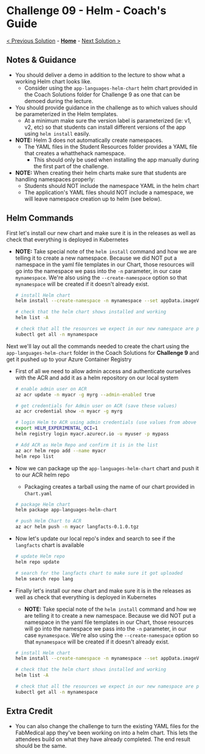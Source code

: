 # Challenge 09 - Helm - Coach's Guide 

[< Previous Solution](./Solution-08.md) - **[Home](./README.md)** - [Next Solution >](./Solution-10.md)

## Notes & Guidance

- You should deliver a demo in addition to the lecture to show what a working Helm chart looks like.
  - Consider using the `app-languages-helm-chart` helm chart provided in the Coach Solutions folder for Challenge 9 as one that can be demoed during the lecture.  
- You should provide guidance in the challenge as to which values should be parameterized in the Helm templates.
	- At a minimum make sure the version label is parameterized (ie: v1, v2, etc) so that students can install different versions of the app using `helm install` easily.
- **NOTE:** Helm 3 does not automatically create namespaces.
	- The YAML files in the Student Resources folder provides a YAML file that creates a whatthehack namespace.
    	- This should only be used when installing the app manually during the first part of the challenge.
- **NOTE:** When creating their helm charts make sure that students are handling namespaces properly:
	- Students should NOT include the namespace YAML in the helm chart
	- The application's YAML files should NOT include a namespace, we will leave namespace creation up to helm (see below).

## Helm Commands 
First let's install our new chart and make sure it is in the releases as well as check that everything is deployed in Kubernetes
- **NOTE:** Take special note of the `helm install` command and how we are telling it to create a new namespace. Because we did NOT put a namespace in the yaml file templates in our Chart, those resources will go into the namespace we pass into the `-n` parameter, in our case `mynamespace`. We're also using the `--create-namespace` option so that `mynamespace` will be created if it doesn't already exist.

  ```bash
  # install Helm chart
  helm install --create-namespace -n mynamespace --set appData.imageVersion=v2 langfacts-release2 langfacts

  # check that the helm chart shows installed and working
  helm list -A

  # check that all the resources we expect in our new namespace are present
  kubectl get all -n mynamespace
  ```

Next we'll lay out all the commands needed to create the chart using the `app-languages-helm-chart` folder in the Coach Solutions for **Challenge 9** and get it pushed up to your Azure Container Registry
- First of all we need to allow admin access and authenticate ourselves with the ACR and add it as a helm repository on our local system

  ```bash
  # enable admin user on ACR
  az acr update -n myacr -g myrg --admin-enabled true

  # get credentials for Admin user on ACR (save these values)
  az acr credential show -n myacr -g myrg 

  # login Helm to ACR using admin credentials (use values from above for -u and -p)
  export HELM_EXPERIMENTAL_OCI=1
  helm registry login myacr.azurecr.io -u myuser -p mypass

  # Add ACR as Helm Repo and confirm it is in the list
  az acr helm repo add --name myacr
  helm repo list
  ```

- Now we can package up the `app-languages-helm-chart` chart and push it to our ACR helm repo
	- Packaging creates a tarball using the name of our chart provided in `Chart.yaml`
  
  ```bash
  # package Helm chart
  helm package app-languages-helm-chart

  # push Helm Chart to ACR
  az acr helm push -n myacr langfacts-0.1.0.tgz
  ```

- Now let's update our local repo's index and search to see if the `langfacts` chart is available

  ```bash
  # update Helm repo
  helm repo update

  # search for the langfacts chart to make sure it got uploaded
  helm search repo lang
  ```

- Finally let's install our new chart and make sure it is in the releases as well as check that everything is deployed in Kubernetes
  - **NOTE:** Take special note of the `helm install` command and how we are telling it to create a new namespace. Because we did NOT put a namespace in the yaml file templates in our Chart, those resources will go into the namespace we pass into the `-n` parameter, in our case `mynamespace`. We're also using the `--create-namespace` option so that `mynamespace` will be created if it doesn't already exist.

  ```bash
  # install Helm chart
  helm install --create-namespace -n mynamespace --set appData.imageVersion=v2 langfacts-release2 myacr/langfacts

  # check that the helm chart shows installed and working
  helm list -A

  # check that all the resources we expect in our new namespace are present
  kubectl get all -n mynamespace
  ```

## Extra Credit
- You can also change the challenge to turn the existing YAML files for the FabMedical app they've been working on into a helm chart.  This lets the attendees build on what they have already completed.  The end result should be the same.


